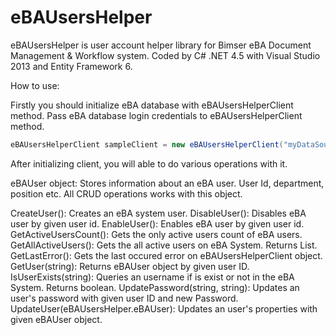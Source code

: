 # eBAUsersHelper
eBAUsersHelper is user account helper library for Bimser eBA Document Management & Workflow system. Coded by C# .NET 4.5 with Visual Studio 2013 and Entity Framework 6.

How to use:

Firstly you should initialize eBA database with eBAUsersHelperClient method. Pass eBA database login credentials to eBAUsersHelperClient method.

```cs
eBAUsersHelperClient sampleClient = new eBAUsersHelperClient("myDataSource", "eBAInstanceName", "username", "password");
```

After initializing client, you will able to do various operations with it.

eBAUser object: Stores information about an eBA user. User Id, department, position etc. All CRUD operations works with this object.

CreateUser(): Creates an eBA system user.
DisableUser(): Disables eBA user by given user id.
EnableUser(): Enables eBA user by given user id.
GetActiveUsersCount(): Gets the only active users count of eBA users.
GetAllActiveUsers(): Gets the all active users on eBA System. Returns List<eBAUser>.
GetLastError(): Gets the last occured error on eBAUsersHelperClient object.
GetUser(string): Returns eBAUser object by given user ID.
IsUserExists(string): Queries an username if is exist or not in the eBA System. Returns boolean.
UpdatePassword(string, string): Updates an user's password with given user ID and new Password.
UpdateUser(eBAUsersHelper.eBAUser): Updates an user's properties with given eBAUser object.

